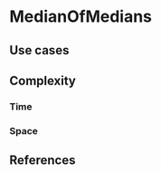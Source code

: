 # MedianOfMedians

## Use cases

## Complexity

### Time

### Space

## References

[^AlgosMadeEasy]: Algorithms Made Easy
[^Roberts]: Eric Roberts
